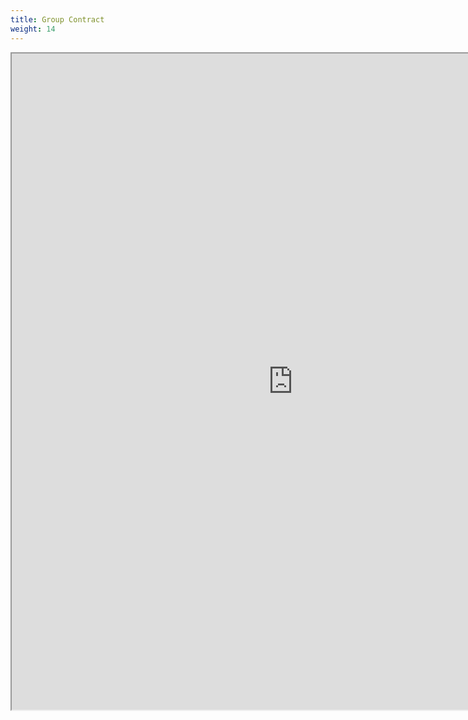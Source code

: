 ```yaml
---
title: Group Contract
weight: 14
---
```


<iframe src="https://drive.google.com/file/d/0B-fnzlPK8lcvZ212WkJvR1o2MnM/preview" width="900" height="1050"></iframe>